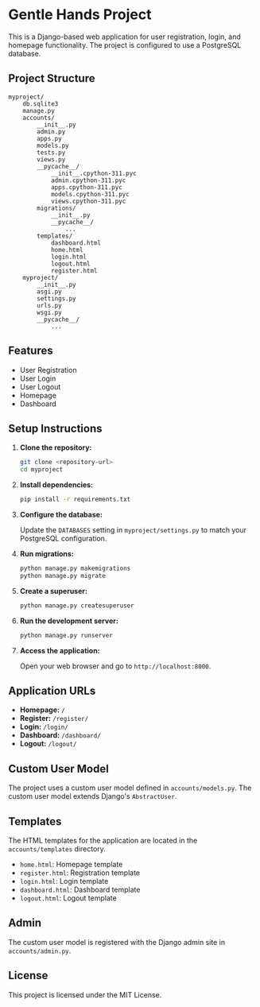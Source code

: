 # Gentle Hands Project

This is a Django-based web application for user registration, login, and homepage functionality. The project is configured to use a PostgreSQL database.

## Project Structure

```
myproject/
    db.sqlite3
    manage.py
    accounts/
        __init__.py
        admin.py
        apps.py
        models.py
        tests.py
        views.py
        __pycache__/
            __init__.cpython-311.pyc
            admin.cpython-311.pyc
            apps.cpython-311.pyc
            models.cpython-311.pyc
            views.cpython-311.pyc
        migrations/
            __init__.py
            __pycache__/
                ...
        templates/
            dashboard.html
            home.html
            login.html
            logout.html
            register.html
    myproject/
        __init__.py
        asgi.py
        settings.py
        urls.py
        wsgi.py
        __pycache__/
            ...
```

## Features

- User Registration
- User Login
- User Logout
- Homepage
- Dashboard

## Setup Instructions

1. **Clone the repository:**

    ```sh
    git clone <repository-url>
    cd myproject
    ```

2. **Install dependencies:**

    ```sh
    pip install -r requirements.txt
    ```

3. **Configure the database:**

    Update the `DATABASES` setting in `myproject/settings.py` to match your PostgreSQL configuration.

4. **Run migrations:**

    ```sh
    python manage.py makemigrations
    python manage.py migrate
    ```

5. **Create a superuser:**

    ```sh
    python manage.py createsuperuser
    ```

6. **Run the development server:**

    ```sh
    python manage.py runserver
    ```

7. **Access the application:**

    Open your web browser and go to `http://localhost:8000`.

## Application URLs

- **Homepage:** `/`
- **Register:** `/register/`
- **Login:** `/login/`
- **Dashboard:** `/dashboard/`
- **Logout:** `/logout/`

## Custom User Model

The project uses a custom user model defined in `accounts/models.py`. The custom user model extends Django's `AbstractUser`.

## Templates

The HTML templates for the application are located in the `accounts/templates` directory.

- `home.html`: Homepage template
- `register.html`: Registration template
- `login.html`: Login template
- `dashboard.html`: Dashboard template
- `logout.html`: Logout template

## Admin

The custom user model is registered with the Django admin site in `accounts/admin.py`.

## License

This project is licensed under the MIT License.
